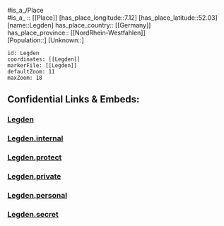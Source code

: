 ﻿---
location: [52.03,7.12] 
mapzoom: [7,12] 
mapmarker: city 
type: City
tags:
- geo/City


SpocWebEntityId: 31913
isDeleted: false
confidential: public

---
#is_a_/Place  
#is_a_ :: [[Place]] 
[has_place_longitude::7.12] 
[has_place_latitude::52.03] 
[name::Legden] 
has_place_country:: [[Germany]]  
has_place_province:: [[NordRhein-Westfahlen]]  
[Population::] 
[Unknown::] 


```leaflet
id: Legden
coordinates: [[Legden]] 
markerFile: [[Legden]] 
defaultZoom: 11 
maxZoom: 18
```


## Confidential Links & Embeds: 

### [Legden](/_public/Earth/Continent/Europe/Europe~Central/Germany/Germany~West/Nord_Rhein-Westfalen/counties~NW/Borken/cities~Borken/Legden.md) 

### [Legden.internal](/_internal/Earth/Continent/Europe/Europe~Central/Germany/Germany~West/Nord_Rhein-Westfalen/counties~NW/Borken/cities~Borken/Legden.internal.md) 

### [Legden.protect](/_protect/Earth/Continent/Europe/Europe~Central/Germany/Germany~West/Nord_Rhein-Westfalen/counties~NW/Borken/cities~Borken/Legden.protect.md) 

### [Legden.private](/_private/Earth/Continent/Europe/Europe~Central/Germany/Germany~West/Nord_Rhein-Westfalen/counties~NW/Borken/cities~Borken/Legden.private.md) 

### [Legden.personal](/_personal/Earth/Continent/Europe/Europe~Central/Germany/Germany~West/Nord_Rhein-Westfalen/counties~NW/Borken/cities~Borken/Legden.personal.md) 

### [Legden.secret](/_secret/Earth/Continent/Europe/Europe~Central/Germany/Germany~West/Nord_Rhein-Westfalen/counties~NW/Borken/cities~Borken/Legden.secret.md) 
